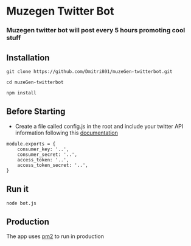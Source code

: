 # Muzegen Twitter Bot

### Muzegen twitter bot will post every 5 hours promoting cool stuff 

## Installation

`git clone https://github.com/Dmitri801/muzeGen-twitterbot.git`

`cd muzeGen-twitterbot`

`npm install`

## Before Starting

- Create a file called config.js in the root and include your twitter API information following this [documentation](https://github.com/ttezel/twit)

```
module.exports = {
    consumer_key: '..',
    consumer_secret: '..',
    access_token: '..',
    access_token_secret: '..',
}

```

## Run it

`node bot.js`

## Production

The app uses [pm2](https://github.com/Unitech/pm2) to run in production
